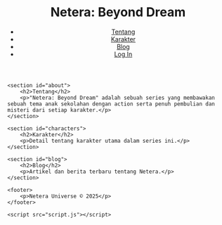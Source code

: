 <!DOCTYPE html>
<html lang="id">
<head>
    <meta charset="UTF-8">
    <meta name="viewport" content="width=device-width, initial-scale=1.0">
    <title>Netera: Beyond Dream</title>
    <link rel="stylesheet" href="styles.css">
</head>
<body>
    <header>
        <h1>Netera: Beyond Dream</h1>
        <nav>
            <ul>
                <li><a href="#about">Tentang</a></li>
                <li><a href="#characters">Karakter</a></li>
                <li><a href="#blog">Blog</a></li>
                <li><a href="#login" onclick="login()">Log In</a></li>
            </ul>
        </nav>
    </header>

    <section id="about">
        <h2>Tentang</h2>
        <p>"Netera: Beyond Dream" adalah sebuah series yang membawakan sebuah tema anak sekolahan dengan action serta penuh pembulian dan misteri dari setiap karakter.</p>
    </section>

    <section id="characters">
        <h2>Karakter</h2>
        <p>Detail tentang karakter utama dalam series ini.</p>
    </section>

    <section id="blog">
        <h2>Blog</h2>
        <p>Artikel dan berita terbaru tentang Netera.</p>
    </section>

    <footer>
        <p>Netera Universe © 2025</p>
    </footer>

    <script src="script.js"></script>
</body>
</html>
